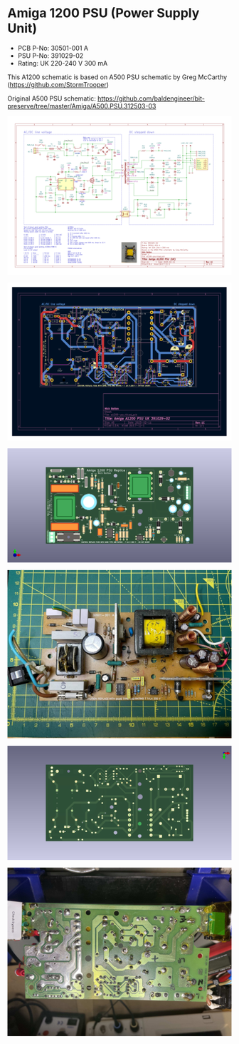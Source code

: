 # Amiga 1200 PSU (Power Supply Unit)

- PCB P-No: 30501-001 A
- PSU P-No: 391029-02
- Rating: UK 220-240 V 300 mA

This A1200 schematic is based on A500 PSU schematic by Greg McCarthy (https://github.com/StormTrooper)

Original A500 PSU schematic: https://github.com/baldengineer/bit-preserve/tree/master/Amiga/A500.PSU.312503-03

![Amiga A1200 PSU schematic](https://raw.githubusercontent.com/nbolton/amiga/156116385d443d4f591357e194c68c396d0bd783/hardware/a1200-psu/a1200-psu.png)

![Amiga A1200 PSU PCB](https://raw.githubusercontent.com/nbolton/amiga/156116385d443d4f591357e194c68c396d0bd783/hardware/a1200-psu/a1200-psu-pcb.png)

![Amiga A1200 PSU PCB front 3D](https://raw.githubusercontent.com/nbolton/amiga/156116385d443d4f591357e194c68c396d0bd783/hardware/a1200-psu/a1200-psu-pcb-3d.png)

![Amiga A1200 PSU PCB front](https://github.com/nbolton/amiga/blob/main/hardware/a1200-psu/a1200-psu-pcb-front.jpg?raw=true)

![Amiga A1200 PSU PCB back 3D](https://raw.githubusercontent.com/nbolton/amiga/b8e6cc8c1dc09729846e3a64032621644eb94f89/hardware/a1200-psu/a1200-psu-pcb-back-3d.png)

![Amiga A1200 PSU PCB back](https://github.com/nbolton/amiga/blob/main/hardware/a1200-psu/a1200-psu-pcb-back.jpg?raw=true)
